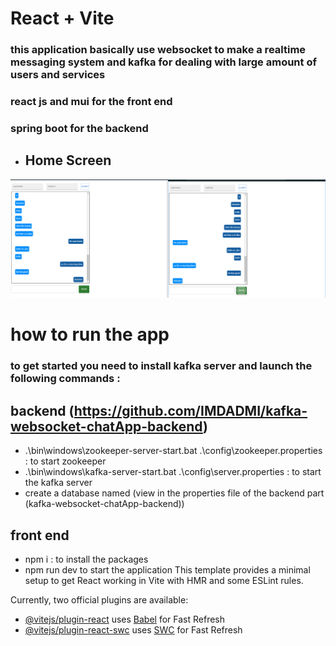 # React + Vite
### this application basically use websocket to make a realtime messaging system and kafka for dealing with large amount of users and services 
### react js and mui for the front end 
### spring boot for the backend
 - ## Home Screen
  ![click me](https://github.com/IMDADMI/kafka-websocket-chatApp/blob/master/src/assets/home.PNG?raw=true)
# how to run the app
### to get started you need to install kafka server and launch the following commands :
## backend (https://github.com/IMDADMI/kafka-websocket-chatApp-backend)
* .\bin\windows\zookeeper-server-start.bat .\config\zookeeper.properties : to start zookeeper 
* .\bin\windows\kafka-server-start.bat .\config\server.properties : to start the kafka server
* create a database named (view in the properties file of the backend part (kafka-websocket-chatApp-backend))
## front end
* npm i : to install the packages
* npm run dev to start the application
This template provides a minimal setup to get React working in Vite with HMR and some ESLint rules.

Currently, two official plugins are available:

- [@vitejs/plugin-react](https://github.com/vitejs/vite-plugin-react/blob/main/packages/plugin-react/README.md) uses [Babel](https://babeljs.io/) for Fast Refresh
- [@vitejs/plugin-react-swc](https://github.com/vitejs/vite-plugin-react-swc) uses [SWC](https://swc.rs/) for Fast Refresh
